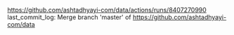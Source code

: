 https://github.com/ashtadhyayi-com/data/actions/runs/8407270990
last_commit_log: Merge branch 'master' of https://github.com/ashtadhyayi-com/data